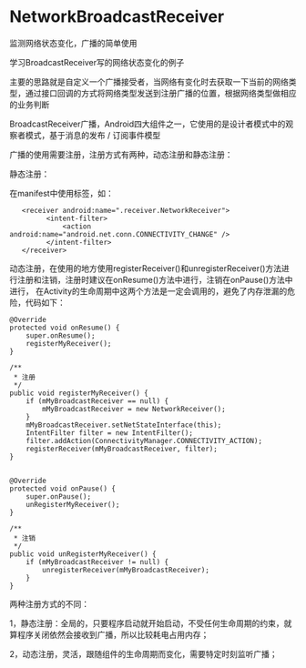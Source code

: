# NetworkBroadcastReceiver
监测网络状态变化，广播的简单使用

学习BroadcastReceiver写的网络状态变化的例子

主要的思路就是自定义一个广播接受者，当网络有变化时去获取一下当前的网络类型，通过接口回调的方式将网络类型发送到注册广播的位置，根据网络类型做相应的业务判断

BroadcastReceiver广播，Android四大组件之一，它使用的是设计者模式中的观察者模式，基于消息的发布 / 订阅事件模型

广播的使用需要注册，注册方式有两种，动态注册和静态注册：

静态注册：

在manifest中使用<receiver/>标签，如：

       <receiver android:name=".receiver.NetworkReceiver">
             <intent-filter>
                 <action android:name="android.net.conn.CONNECTIVITY_CHANGE" />
             </intent-filter>
       </receiver>

动态注册，在使用的地方使用registerReceiver()和unregisterReceiver()方法进行注册和注销，注册时建议在onResume()方法中进行，注销在onPause()方法中进行，
在Activity的生命周期中这两个方法是一定会调用的，避免了内存泄漏的危险，代码如下：

    @Override
    protected void onResume() {
        super.onResume();
        registerMyReceiver();
    }
    
    /**
     * 注册
     */
    public void registerMyReceiver() {
        if (mMyBroadcastReceiver == null) {
            mMyBroadcastReceiver = new NetworkReceiver();
        }
        mMyBroadcastReceiver.setNetStateInterface(this);
        IntentFilter filter = new IntentFilter();
        filter.addAction(ConnectivityManager.CONNECTIVITY_ACTION);
        registerReceiver(mMyBroadcastReceiver, filter);
    }


    @Override
    protected void onPause() {
        super.onPause();
        unRegisterMyReceiver();
    }
    
    /**
     * 注销
     */
    public void unRegisterMyReceiver() {
        if (mMyBroadcastReceiver != null) {
            unregisterReceiver(mMyBroadcastReceiver);
        }
    }

两种注册方式的不同：

1，静态注册：全局的，只要程序启动就开始启动，不受任何生命周期的约束，就算程序关闭依然会接收到广播，所以比较耗电占用内存；

2，动态注册，灵活，跟随组件的生命周期而变化，需要特定时刻监听广播；

